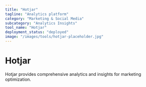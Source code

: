 ```yaml
---
title: "Hotjar"
tagline: "Analytics platform"
category: "Marketing & Social Media"
subcategory: "Analytics Insights"
tool_name: "Hotjar"
deployment_status: "deployed"
image: "/images/tools/hotjar-placeholder.jpg"
---
```


# Hotjar

Hotjar provides comprehensive analytics and insights for marketing optimization.

